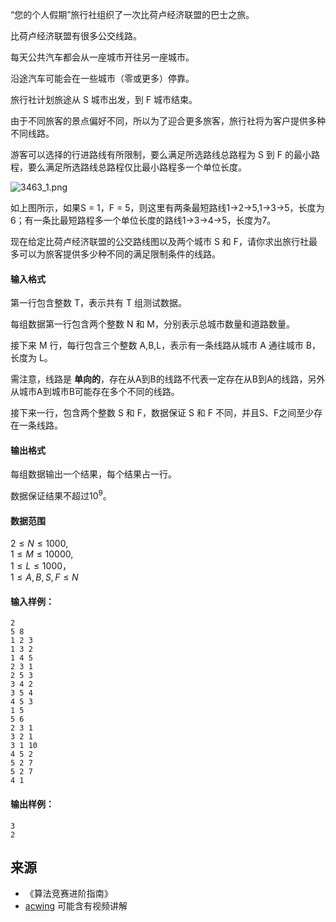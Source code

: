 “您的个人假期”旅行社组织了一次比荷卢经济联盟的巴士之旅。

比荷卢经济联盟有很多公交线路。

每天公共汽车都会从一座城市开往另一座城市。

沿途汽车可能会在一些城市（零或更多）停靠。

旅行社计划旅途从 S 城市出发，到 F 城市结束。

由于不同旅客的景点偏好不同，所以为了迎合更多旅客，旅行社将为客户提供多种不同线路。

游客可以选择的行进路线有所限制，要么满足所选路线总路程为 S 到 F 的最小路程，要么满足所选路线总路程仅比最小路程多一个单位长度。

![3463_1.png](/media/article/image/2019/02/26/19_75361c2839-3463_1.png)

如上图所示，如果S = 1，F = 5，则这里有两条最短路线1->2->5,1->3->5，长度为6；有一条比最短路程多一个单位长度的路线1->3->4->5，长度为7。

现在给定比荷卢经济联盟的公交路线图以及两个城市 S 和 F，请你求出旅行社最多可以为旅客提供多少种不同的满足限制条件的线路。

#### 输入格式

第一行包含整数 T，表示共有 T 组测试数据。

每组数据第一行包含两个整数 N 和 M，分别表示总城市数量和道路数量。

接下来 M 行，每行包含三个整数 A,B,L，表示有一条线路从城市 A 通往城市 B，长度为 L。

需注意，线路是 **单向的**，存在从A到B的线路不代表一定存在从B到A的线路，另外从城市A到城市B可能存在多个不同的线路。

接下来一行，包含两个整数 S 和 F，数据保证 S 和 F 不同，并且S、F之间至少存在一条线路。

#### 输出格式

每组数据输出一个结果，每个结果占一行。

数据保证结果不超过$10^9$。

#### 数据范围

$2 \le N \le 1000$,  
$1 \le M \le 10000$,  
$1 \le L \le 1000$，  
$1 \le A,B,S,F \le N$

#### 输入样例：

```
2
5 8
1 2 3
1 3 2
1 4 5
2 3 1
2 5 3
3 4 2
3 5 4
4 5 3
1 5
5 6
2 3 1
3 2 1
3 1 10
4 5 2
5 2 7
5 2 7
4 1
```

#### 输出样例：

```
3
2
```

## 来源 
- 《算法竞赛进阶指南》
- [acwing](https://www.acwing.com/problem/content/385/) 可能含有视频讲解